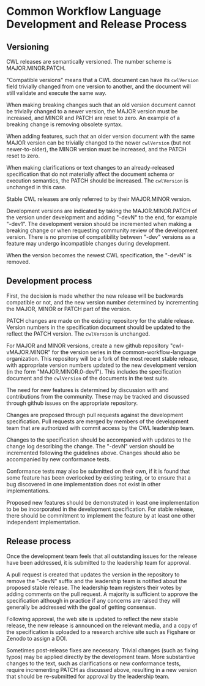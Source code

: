 # Common Workflow Language Development and Release Process

## Versioning

CWL releases are semantically versioned.  The number scheme is MAJOR.MINOR.PATCH.

"Compatible versions" means that a CWL document can have its
`cwlVersion` field trivially changed from one version to another, and
the document will still validate and execute the same way.

When making breaking changes such that an old version document cannot
be trivially changed to a newer version, the MAJOR version must be
increased, and MINOR and PATCH are reset to zero.  An example of a
breaking change is removing obsolete syntax.

When adding features, such that an older version document with the
same MAJOR version can be trivially changed to the newer `cwlVersion`
(but not newer-to-older), the MINOR version must be increased, and the
PATCH reset to zero.

When making clarifications or text changes to an already-released
specification that do not materially affect the document schema or
execution semantics, the PATCH should be increased.  The `cwlVersion`
is unchanged in this case.

Stable CWL releases are only referred to by their MAJOR.MINOR version.

Development versions are indicated by taking the MAJOR.MINOR.PATCH of the
version under development and adding "-devN" to the end, for example
"-dev1".  The development version should be incremented when making a
breaking change or when requesting community review of the development
version.  There is no promise of compatibility between "-dev" versions
as a feature may undergo incompatible changes during development.

When the version becomes the newest CWL specification, the "-devN" is
removed.

## Development process

First, the decision is made whether the new release will be backwards
compatible or not, and the new version number determined by
incrementing the MAJOR, MINOR or PATCH part of the version.

PATCH changes are made on the existing repository for the stable
release.  Version numbers in the specification document should be
updated to the reflect the PATCH version.  The `cwlVersion` is
unchanged.

For MAJOR and MINOR versions, create a new github repository
"cwl-vMAJOR.MINOR" for the version series in the
common-workflow-language organization.  This repository will be a fork
of the most recent stable release, with appropriate version numbers
updated to the new development version (in the form
"MAJOR.MINOR.0-dev1").  This includes the specification document and
the `cwlVersion` of the documents in the test suite.

The need for new features is determined by discussion with and
contributions from the community.  These may be tracked and discussed
through github issues on the appropriate repository.

Changes are proposed through pull requests against the development
specification.  Pull requests are merged by members of the development
team that are authorized with commit access by the CWL leadership
team.

Changes to the specification should be accompanied with updates to the
change log describing the change.  The "-devN" version should be
incremented following the guidelines above.  Changes should also be
accompanied by new conformance tests.

Conformance tests may also be submitted on their own, if it is found
that some feature has been overlooked by existing testing, or to
ensure that a bug discovered in one implementation does not exist in
other implementations.

Proposed new features should be demonstrated in least one
implementation to be be incorporated in the development specification.
For stable release, there should be commitment to implement the
feature by at least one other independent implementation.

## Release process

Once the development team feels that all outstanding issues for the
release have been addressed, it is submitted to the leadership team
for approval.

A pull request is created that updates the version in the repository
to remove the "-devN" suffix and the leadership team is notified about
the proposed stable release.  The leadership team registers their
votes by adding comments on the pull request.  A majority is
sufficient to approve the specification although in practice if any
concerns are raised they will generally be addressed with the goal of
getting consensus.

Following approval, the web site is updated to reflect the new stable
release, the new release is announced on the relevant media, and a
copy of the specification is uploaded to a research archive site such
as Figshare or Zenodo to assign a DOI.

Sometimes post-release fixes are necessary.  Trivial changes (such as
fixing typos) may be applied directly by the development team.  More
substantive changes to the text, such as clarifications or new
conformance tests, require incrementing PATCH as discussed above,
resulting in a new version that should be re-submitted for approval by
the leadership team.
